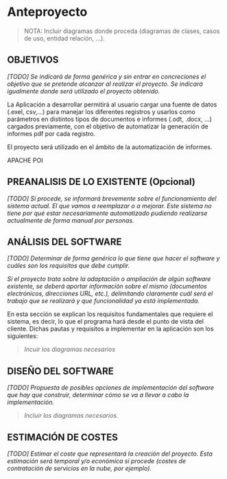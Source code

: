 # Anteproyecto

> NOTA: Incluir diagramas donde proceda (diagramas de clases, casos de uso, entidad relación, ...).

## OBJETIVOS

*[TODO] Se indicará de forma genérica y sin entrar en concreciones el objetivo
que se pretende alcanzar al realizar el proyecto. Se indicará igualmente donde
será utilizado el proyecto obtenido.*

La Aplicación a desarrollar permitirá al usuario cargar una fuente de datos (.exel, csv,...) para manejar los diferentes registros y usarlos como parámetros en distintos tipos de documentos e informes (.odt, .docx, ...) cargados previamente, con el objetivo de automatizar la generación de informes pdf por cada registro.

El proyecto será utilizado en el ámbito de la automatización de informes.

APACHE POI

## PREANALISIS DE LO EXISTENTE (Opcional)

*[TODO] Si procede, se informará brevemente sobre el funcionamiento del sistema actual. El que vamos a reemplazar o a mejorar. Este sistema no tiene por qué estar necesariamente automatizado pudiendo realizarse actualmente de forma manual por personas.*

## ANÁLISIS DEL SOFTWARE

*[TODO] Determinar de forma genérica lo que tiene que hacer el software y cuáles son los requisitos que debe cumplir.*

*Si el proyecto trata sobre la adaptación o ampliación de algún software existente, se deberá aportar información sobre el mismo (documentos electrónicos, direcciones URL, etc.), delimitando claramente cuál será el trabajo que se realizará y que funcionalidad ya está implementada.*


En esta sección se explican los requisitos fundamentales que requiere el sistema, es decir, lo que el programa hará desde el punto de vista del cliente.
Dichas pautas y requisitos a implementar en la aplicación son los siguientes:

> *Incuir los diagramas necesarios*

## DISEÑO DEL SOFTWARE

*[TODO] Propuesta de posibles opciones de implementación del software que hay que construir, determinar cómo se va a llevar a cabo la implementación.*

>  *Incluir los diagramas necesarios.*

## ESTIMACIÓN DE COSTES

*[TODO] Estimar el coste que representará la creación del proyecto. Esta estimación será temporal y/o económica si procede (costes de contratación de servicios en la nube, por ejemplo).*
